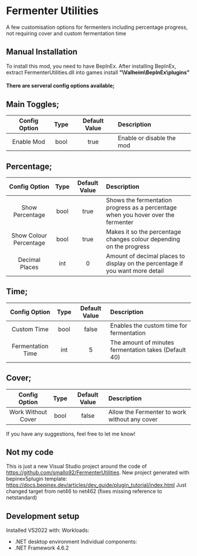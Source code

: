 # Fermenter Utilities
A few customisation options for fermenters including percentage progress, not requiring cover and custom fermentation time

## Manual Installation
To install this mod, you need to have BepInEx. After installing BepInEx, extract FermenterUtilities.dll into games install **"\Valheim\BepInEx\plugins"**

#### There are serveral config options available;

## Main Toggles;
| Config Option | Type | Default Value | Description |
|:-------------:|:-----------:|:-----------:|:-----------|
| Enable Mod | bool | true | Enable or disable the mod |

## Percentage;
| Config Option | Type | Default Value | Description |
|:-----------:|:-----------:|:-----------:|:-----------|
| Show Percentage | bool | true | Shows the fermentation progress as a percentage when you hover over the fermenter |
| Show Colour Percentage | bool | true | Makes it so the percentage changes colour depending on the progress |
| Decimal Places | int | 0 | Amount of decimal places to display on the percentage if you want more detail |

## Time;
| Config Option | Type | Default Value | Description |
|:-----------:|:-----------:|:-----------:|:-----------|
| Custom Time | bool | false | Enables the custom time for fermentation |
| Fermentation Time | int | 5 | The amount of minutes fermentation takes (Default 40) |

## Cover;
| Config Option | Type | Default Value | Description |
|:-----------:|:-----------:|:-----------:|:-----------|
| Work Without Cover | bool | false | Allow the Fermenter to work without any cover |

If you have any suggestions, feel free to let me know!

## Not my code
This is just a new Visual Studio project around the code of https://github.com/smallo92/FermenterUtilities.
New project generated with bepinex5plugin template: https://docs.bepinex.dev/articles/dev_guide/plugin_tutorial/index.html
Just changed target from net46 to net462 (fixes missing reference to netstandard)

## Development setup
Installed VS2022 with:
Workloads:
- .NET desktop environment
Individual components:
- .NET Framework 4.6.2
